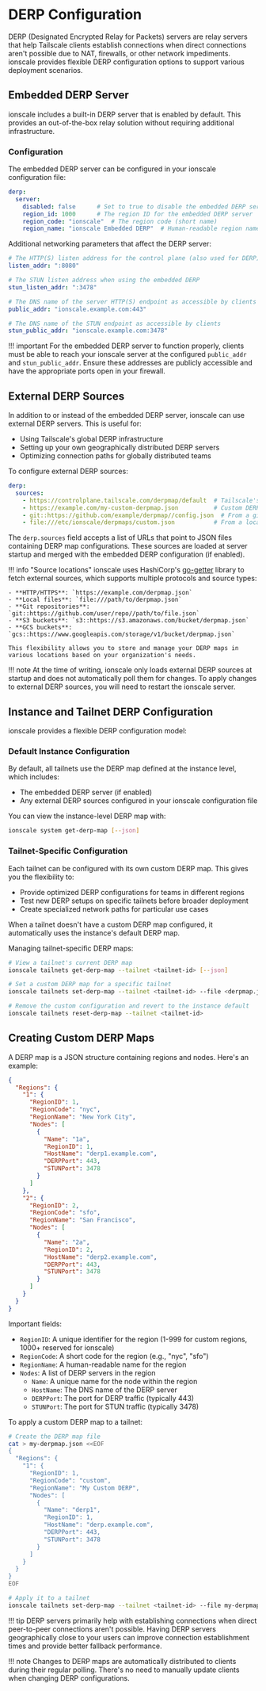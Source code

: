 # DERP Configuration

DERP (Designated Encrypted Relay for Packets) servers are relay servers that help Tailscale clients establish connections when direct connections aren't possible due to NAT, firewalls, or other network impediments. ionscale provides flexible DERP configuration options to support various deployment scenarios.

## Embedded DERP Server

ionscale includes a built-in DERP server that is enabled by default. This provides an out-of-the-box relay solution without requiring additional infrastructure.

### Configuration

The embedded DERP server can be configured in your ionscale configuration file:

```yaml
derp:
  server:
    disabled: false      # Set to true to disable the embedded DERP server
    region_id: 1000      # The region ID for the embedded DERP server
    region_code: "ionscale"  # The region code (short name)
    region_name: "ionscale Embedded DERP"  # Human-readable region name
```

Additional networking parameters that affect the DERP server:

```yaml
# The HTTP(S) listen address for the control plane (also used for DERP)
listen_addr: ":8080"

# The STUN listen address when using the embedded DERP
stun_listen_addr: ":3478"

# The DNS name of the server HTTP(S) endpoint as accessible by clients
public_addr: "ionscale.example.com:443"

# The DNS name of the STUN endpoint as accessible by clients
stun_public_addr: "ionscale.example.com:3478"
```

!!! important
    For the embedded DERP server to function properly, clients must be able to reach your ionscale server at the configured `public_addr` and `stun_public_addr`. Ensure these addresses are publicly accessible and have the appropriate ports open in your firewall.

## External DERP Sources

In addition to or instead of the embedded DERP server, ionscale can use external DERP servers. This is useful for:

- Using Tailscale's global DERP infrastructure
- Setting up your own geographically distributed DERP servers
- Optimizing connection paths for globally distributed teams

To configure external DERP sources:

```yaml
derp:
  sources:
    - https://controlplane.tailscale.com/derpmap/default  # Tailscale's default DERP map
    - https://example.com/my-custom-derpmap.json          # Custom DERP map
    - git::https://github.com/example/derpmap//config.json  # From a git repository
    - file:///etc/ionscale/derpmaps/custom.json           # From a local file
```

The `derp.sources` field accepts a list of URLs that point to JSON files containing DERP map configurations. These sources are loaded at server startup and merged with the embedded DERP configuration (if enabled).

!!! info "Source locations"
    ionscale uses HashiCorp's [go-getter](https://github.com/hashicorp/go-getter) library to fetch external sources, which supports multiple protocols and source types:
    
    - **HTTP/HTTPS**: `https://example.com/derpmap.json`
    - **Local files**: `file:///path/to/derpmap.json`
    - **Git repositories**: `git::https://github.com/user/repo//path/to/file.json`
    - **S3 buckets**: `s3::https://s3.amazonaws.com/bucket/derpmap.json`
    - **GCS buckets**: `gcs::https://www.googleapis.com/storage/v1/bucket/derpmap.json`
    
    This flexibility allows you to store and manage your DERP maps in various locations based on your organization's needs.
    
!!! note
    At the time of writing, ionscale only loads external DERP sources at startup and does not automatically poll them for changes. To apply changes to external DERP sources, you will need to restart the ionscale server.

## Instance and Tailnet DERP Configuration

ionscale provides a flexible DERP configuration model:

### Default Instance Configuration

By default, all tailnets use the DERP map defined at the instance level, which includes:

- The embedded DERP server (if enabled)
- Any external DERP sources configured in your ionscale configuration file

You can view the instance-level DERP map with:

```bash
ionscale system get-derp-map [--json]
```

### Tailnet-Specific Configuration

Each tailnet can be configured with its own custom DERP map. This gives you the flexibility to:

- Provide optimized DERP configurations for teams in different regions
- Test new DERP setups on specific tailnets before broader deployment
- Create specialized network paths for particular use cases

When a tailnet doesn't have a custom DERP map configured, it automatically uses the instance's default DERP map.

Managing tailnet-specific DERP maps:

```bash
# View a tailnet's current DERP map
ionscale tailnets get-derp-map --tailnet <tailnet-id> [--json]

# Set a custom DERP map for a specific tailnet
ionscale tailnets set-derp-map --tailnet <tailnet-id> --file <derpmap.json>

# Remove the custom configuration and revert to the instance default
ionscale tailnets reset-derp-map --tailnet <tailnet-id>
```

## Creating Custom DERP Maps

A DERP map is a JSON structure containing regions and nodes. Here's an example:

```json
{
  "Regions": {
    "1": {
      "RegionID": 1,
      "RegionCode": "nyc",
      "RegionName": "New York City",
      "Nodes": [
        {
          "Name": "1a",
          "RegionID": 1,
          "HostName": "derp1.example.com",
          "DERPPort": 443,
          "STUNPort": 3478
        }
      ]
    },
    "2": {
      "RegionID": 2,
      "RegionCode": "sfo",
      "RegionName": "San Francisco",
      "Nodes": [
        {
          "Name": "2a",
          "RegionID": 2,
          "HostName": "derp2.example.com",
          "DERPPort": 443,
          "STUNPort": 3478
        }
      ]
    }
  }
}
```

Important fields:

- `RegionID`: A unique identifier for the region (1-999 for custom regions, 1000+ reserved for ionscale)
- `RegionCode`: A short code for the region (e.g., "nyc", "sfo")
- `RegionName`: A human-readable name for the region
- `Nodes`: A list of DERP servers in the region
  - `Name`: A unique name for the node within the region
  - `HostName`: The DNS name of the DERP server
  - `DERPPort`: The port for DERP traffic (typically 443)
  - `STUNPort`: The port for STUN traffic (typically 3478)

To apply a custom DERP map to a tailnet:

```bash
# Create the DERP map file
cat > my-derpmap.json <<EOF
{
  "Regions": {
    "1": {
      "RegionID": 1,
      "RegionCode": "custom",
      "RegionName": "My Custom DERP",
      "Nodes": [
        {
          "Name": "derp1",
          "RegionID": 1,
          "HostName": "derp.example.com",
          "DERPPort": 443,
          "STUNPort": 3478
        }
      ]
    }
  }
}
EOF

# Apply it to a tailnet
ionscale tailnets set-derp-map --tailnet <tailnet-id> --file my-derpmap.json
```

!!! tip
    DERP servers primarily help with establishing connections when direct peer-to-peer connections aren't possible. Having DERP servers geographically close to your users can improve connection establishment times and provide better fallback performance.

!!! note
    Changes to DERP maps are automatically distributed to clients during their regular polling. There's no need to manually update clients when changing DERP configurations.